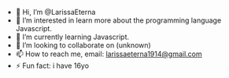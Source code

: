 - 👋 Hi, I’m @LarissaEterna
- 👀 I’m interested in learn more about the programming language Javascript.
- 🌱 I’m currently learning Javascript.
- 💞️ I’m looking to collaborate on (unknown)
- 📫 How to reach me, email: larissaeterna1914@gmail.com
- ⚡ Fun fact: i have 16yo

<!---
LarissaEterna/LarissaEterna is a ✨ special ✨ repository because its `README.md` (this file) appears on your GitHub profile.
You can click the Preview link to take a look at your changes.
--->

